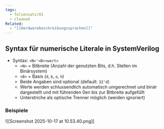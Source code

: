 ```yaml
---
tags:
  - foliensatz/01
  - cleaned
Related:
  - "[[Hardwarebeschreibungssprachen]]"
---
```


## Syntax für numerische Literale in SystemVerilog

- Syntax: `<N>'<B><wert>`
	- `<N>` = Bitbreite (Anzahl der genutzten Bits, d.h. Stellen im Binärsystem)
	- `<B>` = Basis (`d`, `b`, `o`, `h`)
	- Beide Angaben sind optional (default: `32'd`)
	- Werte werden schlussendlich automatisch umgerechnet und binär dargestellt und mit führenden 0en bis zur Bitbreite aufgefüllt
	- Unterstriche als optische Trenner möglich (werden ignoriert)

### Beispiele

![[Screenshot 2025-10-17 at 10.53.40.png]]